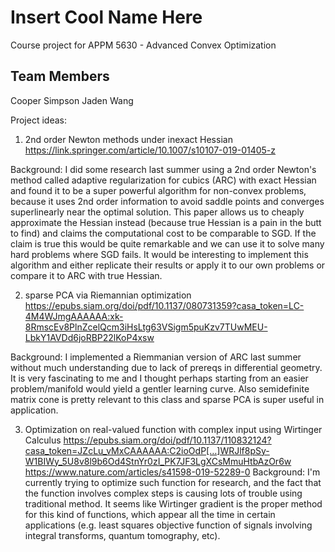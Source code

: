 # Insert Cool Name Here
Course project for APPM 5630 - Advanced Convex Optimization

## Team Members
Cooper Simpson 
Jaden Wang

Project ideas:
1. 2nd order Newton methods under inexact Hessian https://link.springer.com/article/10.1007/s10107-019-01405-z

Background: I did some research last summer using a 2nd order Newton's method called adaptive regularization for cubics (ARC) with exact Hessian and found it to be a super powerful algorithm for non-convex problems, because it uses 2nd order information to avoid saddle points and converges superlinearly near the optimal solution. This paper allows us to cheaply approximate the Hessian instead (because true Hessian is a pain in the butt to find) and claims the computational cost to be comparable to SGD. If the claim is true this would be quite remarkable and we can use it to solve many hard problems where SGD fails. It would be interesting to implement this algorithm and either replicate their results or apply it to our own problems or compare it to ARC with true Hessian.

2. sparse PCA via Riemannian optimization https://epubs.siam.org/doi/pdf/10.1137/080731359?casa_token=LC-4M4WJmgAAAAAA:xk-8RmscEv8PlnZcelQcm3iHsLtg63VSigm5puKzv7TUwMEU-LbkY1AVDd6joRBP22lKoP4xsw

Background: I implemented a Riemmanian version of ARC last summer without much understanding due to lack of prereqs in differential geometry. It is very fascinating to me and I thought perhaps starting from an easier problem/manifold would yield a gentler learning curve. Also semidefinite matrix cone is pretty relevant to this class and sparse PCA is super useful in application.

3. Optimization on real-valued function with complex input using Wirtinger Calculus https://epubs.siam.org/doi/pdf/10.1137/110832124?casa_token=JZcLu_vMxCAAAAAA:C2ioOdP[…]WRJlf8pSy-W1BIWy_5U8v8l9b6Od4StnYr0zI_PK7JF3LgXCsMmuHtbAzOr6w
https://www.nature.com/articles/s41598-019-52289-0
Background: I'm currently trying to optimize such function for research, and the fact that the function involves complex steps is causing lots of trouble using traditional method. It seems like Wirtinger gradient is the proper method for this kind of functions, which appear all the time in certain applications (e.g. least squares objective function of signals involving integral transforms, quantum tomography, etc).
